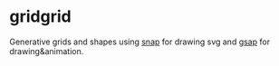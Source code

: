 # gridgrid

Generative grids and shapes using [snap](http://snapsvg.io) for drawing svg and [gsap](https://greensock.com/gsap) for drawing&animation.
